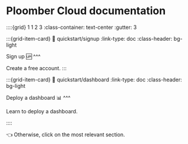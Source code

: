 # Ploomber Cloud documentation

::::{grid} 1 1 2 3
:class-container: text-center
:gutter: 3

:::{grid-item-card}
:link: quickstart/signup
:link-type: doc
:class-header: bg-light

Sign up 🆙
^^^

Create a free account.
:::

:::{grid-item-card}
:link: quickstart/dashboard
:link-type: doc
:class-header: bg-light

Deploy a dashboard 📊
^^^

Learn to deploy a dashboard.

::::

👈 Otherwise, click on the most relevant section.
